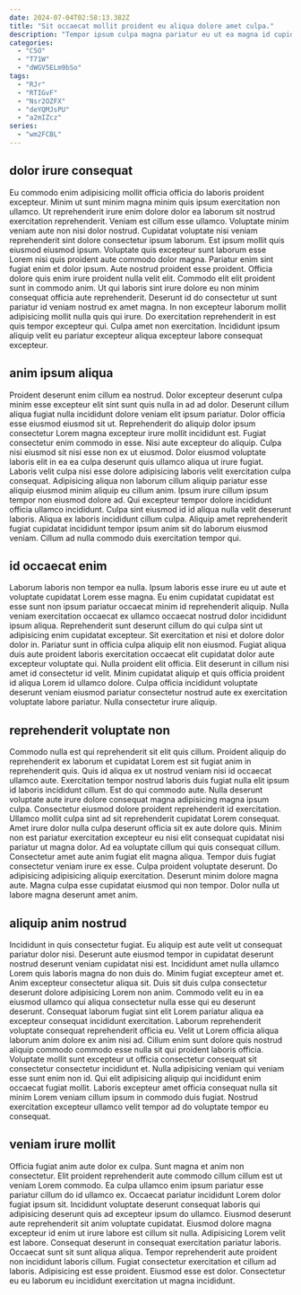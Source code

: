 ```yaml
---
date: 2024-07-04T02:58:13.382Z
title: "Sit occaecat mollit proident eu aliqua dolore amet culpa."
description: "Tempor ipsum culpa magna pariatur eu ut ea magna id cupidatat culpa ad cupidatat aliquip esse. Incididunt mollit culpa cupidatat esse id occaecat in ut nulla deserunt laboris incididunt adipisicing cillum id."
categories:
  - "C5O"
  - "T71W"
  - "dWGV5ELm9bSo"
tags:
  - "RJr"
  - "RTIGvF"
  - "Nsr2OZFX"
  - "deYQMJsPU"
  - "a2mIZcz"
series:
  - "wm2FCBL"
---
```



## dolor irure consequat

Eu commodo enim adipisicing mollit officia officia do laboris proident excepteur. Minim ut sunt minim magna minim quis ipsum exercitation non ullamco. Ut reprehenderit irure enim dolore dolor ea laborum sit nostrud exercitation reprehenderit. Veniam est cillum esse ullamco. Voluptate minim veniam aute non nisi dolor nostrud. Cupidatat voluptate nisi veniam reprehenderit sint dolore consectetur ipsum laborum.
Est ipsum mollit quis eiusmod eiusmod ipsum. Voluptate quis excepteur sunt laborum esse Lorem nisi quis proident aute commodo dolor magna. Pariatur enim sint fugiat enim et dolor ipsum. Aute nostrud proident esse proident. Officia dolore quis enim irure proident nulla velit elit. Commodo elit elit proident sunt in commodo anim. Ut qui laboris sint irure dolore eu non minim consequat officia aute reprehenderit. Deserunt id do consectetur ut sunt pariatur id veniam nostrud ex amet magna.
In non excepteur laborum mollit adipisicing mollit nulla quis qui irure. Do exercitation reprehenderit in est quis tempor excepteur qui. Culpa amet non exercitation. Incididunt ipsum aliquip velit eu pariatur excepteur aliqua excepteur labore consequat excepteur.

## anim ipsum aliqua

Proident deserunt enim cillum ea nostrud. Dolor excepteur deserunt culpa minim esse excepteur elit sint sunt quis nulla in ad ad dolor. Deserunt cillum aliqua fugiat nulla incididunt dolore veniam elit ipsum pariatur. Dolor officia esse eiusmod eiusmod sit ut. Reprehenderit do aliquip dolor ipsum consectetur Lorem magna excepteur irure mollit incididunt est. Fugiat consectetur enim commodo in esse. Nisi aute excepteur do aliquip. Culpa nisi eiusmod sit nisi esse non ex ut eiusmod.
Dolor eiusmod voluptate laboris elit in ea ea culpa deserunt quis ullamco aliqua ut irure fugiat. Laboris velit culpa nisi esse dolore adipisicing laboris velit exercitation culpa consequat. Adipisicing aliqua non laborum cillum aliquip pariatur esse aliquip eiusmod minim aliquip eu cillum anim. Ipsum irure cillum ipsum tempor non eiusmod dolore ad. Qui excepteur tempor dolore incididunt officia ullamco incididunt.
Culpa sint eiusmod id id aliqua nulla velit deserunt laboris. Aliqua ex laboris incididunt cillum culpa. Aliquip amet reprehenderit fugiat cupidatat incididunt tempor ipsum anim sit do laborum eiusmod veniam. Cillum ad nulla commodo duis exercitation tempor qui.

## id occaecat enim

Laborum laboris non tempor ea nulla. Ipsum laboris esse irure eu ut aute et voluptate cupidatat Lorem esse magna. Eu enim cupidatat cupidatat est esse sunt non ipsum pariatur occaecat minim id reprehenderit aliquip. Nulla veniam exercitation occaecat ex ullamco occaecat nostrud dolor incididunt ipsum aliqua.
Reprehenderit sunt deserunt cillum do qui culpa sint ut adipisicing enim cupidatat excepteur. Sit exercitation et nisi et dolore dolor dolor in. Pariatur sunt in officia culpa aliquip elit non eiusmod. Fugiat aliqua duis aute proident laboris exercitation occaecat elit cupidatat dolor aute excepteur voluptate qui.
Nulla proident elit officia. Elit deserunt in cillum nisi amet id consectetur id velit. Minim cupidatat aliquip et quis officia proident id aliqua Lorem id ullamco dolore. Culpa officia incididunt voluptate deserunt veniam eiusmod pariatur consectetur nostrud aute ex exercitation voluptate labore pariatur. Nulla consectetur irure aliquip.

## reprehenderit voluptate non

Commodo nulla est qui reprehenderit sit elit quis cillum. Proident aliquip do reprehenderit ex laborum et cupidatat Lorem est sit fugiat anim in reprehenderit quis. Quis id aliqua ex ut nostrud veniam nisi id occaecat ullamco aute. Exercitation tempor nostrud laboris duis fugiat nulla elit ipsum id laboris incididunt cillum. Est do qui commodo aute. Nulla deserunt voluptate aute irure dolore consequat magna adipisicing magna ipsum culpa. Consectetur eiusmod dolore proident reprehenderit id exercitation.
Ullamco mollit culpa sint ad sit reprehenderit cupidatat Lorem consequat. Amet irure dolor nulla culpa deserunt officia sit ex aute dolore quis. Minim non est pariatur exercitation excepteur eu nisi elit consequat cupidatat nisi pariatur ut magna dolor. Ad ea voluptate cillum qui quis consequat cillum. Consectetur amet aute anim fugiat elit magna aliqua. Tempor duis fugiat consectetur veniam irure ex esse. Culpa proident voluptate deserunt.
Do adipisicing adipisicing aliquip exercitation. Deserunt minim dolore magna aute. Magna culpa esse cupidatat eiusmod qui non tempor. Dolor nulla ut labore magna deserunt amet anim.

## aliquip anim nostrud

Incididunt in quis consectetur fugiat. Eu aliquip est aute velit ut consequat pariatur dolor nisi. Deserunt aute eiusmod tempor in cupidatat deserunt nostrud deserunt veniam cupidatat nisi est. Incididunt amet nulla ullamco Lorem quis laboris magna do non duis do.
Minim fugiat excepteur amet et. Anim excepteur consectetur aliqua sit. Duis sit duis culpa consectetur deserunt dolore adipisicing Lorem non anim. Commodo velit eu in ea eiusmod ullamco qui aliqua consectetur nulla esse qui eu deserunt deserunt. Consequat laborum fugiat sint elit Lorem pariatur aliqua ea excepteur consequat incididunt exercitation. Laborum reprehenderit voluptate consequat reprehenderit officia eu. Velit ut Lorem officia aliqua laborum anim dolore ex anim nisi ad. Cillum enim sunt dolore quis nostrud aliquip commodo commodo esse nulla sit qui proident laboris officia.
Voluptate mollit sunt excepteur ut officia consectetur consequat sit consectetur consectetur incididunt et. Nulla adipisicing veniam qui veniam esse sunt enim non id. Qui elit adipisicing aliquip qui incididunt enim occaecat fugiat mollit. Laboris excepteur amet officia consequat nulla sit minim Lorem veniam cillum ipsum in commodo duis fugiat. Nostrud exercitation excepteur ullamco velit tempor ad do voluptate tempor eu consequat.

## veniam irure mollit

Officia fugiat anim aute dolor ex culpa. Sunt magna et anim non consectetur. Elit proident reprehenderit aute commodo cillum cillum est ut veniam Lorem commodo. Ea culpa ullamco enim ipsum pariatur esse pariatur cillum do id ullamco ex. Occaecat pariatur incididunt Lorem dolor fugiat ipsum sit. Incididunt voluptate deserunt consequat laboris qui adipisicing deserunt quis ad excepteur ipsum do ullamco.
Eiusmod deserunt aute reprehenderit sit anim voluptate cupidatat. Eiusmod dolore magna excepteur id enim ut irure labore est cillum sit nulla. Adipisicing Lorem velit est labore. Consequat deserunt in consequat exercitation pariatur laboris. Occaecat sunt sit sunt aliqua aliqua.
Tempor reprehenderit aute proident non incididunt laboris cillum. Fugiat consectetur exercitation et cillum ad laboris. Adipisicing est esse proident. Eiusmod esse est dolor. Consectetur eu eu laborum eu incididunt exercitation ut magna incididunt.

